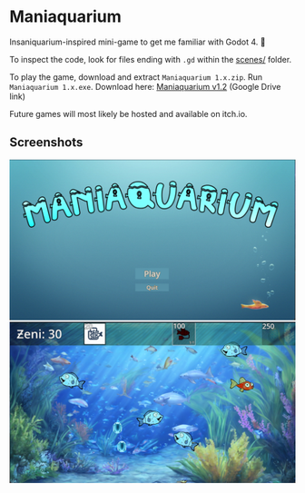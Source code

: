 # Maniaquarium
 Insaniquarium-inspired mini-game to get me familiar with Godot 4. 🐠

To inspect the code, look for files ending with `.gd` within the [scenes/](scenes/) folder.

To play the game, download and extract `Maniaquarium 1.x.zip`. Run `Maniaquarium 1.x.exe`.
Download here: [Maniaquarium v1.2](https://drive.google.com/drive/folders/1mM8UUdpw07lqwwZZ4oGBmYSHHPUQNE9d?usp=sharing) (Google Drive link)

Future games will most likely be hosted and available on itch.io.


## Screenshots

![Main Menu](resources/screenshots/mainmenu.png)
![Gameplay](resources/screenshots/gameplay1.png)
